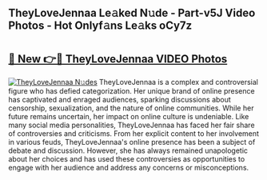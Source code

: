 ## TheyLoveJennaa Le𝚊ked N𝚞de - Part-v5J Video Photos - Hot Onlyf𝚊ns Le𝚊ks oCy7z

# <h2><a href="http://ab68784.deff.icu/?id=TheyLoveJennaa">🔗 New 👉🔴 TheyLoveJennaa VIDEO Photos</a></h2>

[![TheyLoveJennaa N𝚞des](https://i.imgur.com/rIISA9y.gif)](http://ab68784.deff.icu/?id=TheyLoveJennaa)
TheyLoveJennaa is a complex and controversial figure who has defied categorization. Her unique brand of online presence has captivated and enraged audiences, sparking discussions about censorship, sexualization, and the nature of online communities. While her future remains uncertain, her impact on online culture is undeniable. Like many social media personalities, TheyLoveJennaa has faced her fair share of controversies and criticisms. From her explicit content to her involvement in various feuds, TheyLoveJennaa's online presence has been a subject of debate and discussion. However, she has always remained unapologetic about her choices and has used these controversies as opportunities to engage with her audience and address any concerns or misconceptions.
